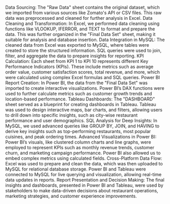 Data Sourcing: The "Raw Data" sheet contains the original dataset, which we imported from various sources like Zomato's API or CSV files. This raw data was preprocessed and cleaned for further analysis in Excel.
Data Cleaning and Transformation: In Excel, we performed data cleaning using functions like VLOOKUP, IFERROR, and TEXT to format and prepare the data. This was further organized in the "Final Data Set" sheet, making it suitable for analysis and database insertion.
Data Integration in MySQL: The cleaned data from Excel was exported to MySQL, where tables were created to store the structured information. SQL queries were used to join, filter, and aggregate the data to prepare insights for reporting.
KPI Calculation: Each sheet from KPI 1 to KPI 10 represents different Key Performance Indicators (KPIs). These include metrics such as average order value, customer satisfaction scores, total revenue, and more, which were calculated using complex Excel formulas and SQL queries.
Power BI Report Creation: In Power BI, the data from the "Final Data Set" was imported to create interactive visualizations. Power BI’s DAX functions were used to further calculate metrics such as customer growth trends and location-based performance.
Tableau Dashboards: The "DASHBOARD" sheet served as a blueprint for creating dashboards in Tableau. Tableau was used to design interactive maps, bar charts, and filters, allowing users to drill down into specific insights, such as city-wise restaurant performance and user demographics.
SQL Analysis for Deep Insights: In MySQL, we used advanced queries like GROUP BY, JOIN, and HAVING to derive key insights such as top-performing restaurants, most popular cuisines, and peak ordering times.
Advanced Visualizations in Power BI: Power BI’s visuals, like clustered column charts and line graphs, were employed to represent KPIs such as monthly revenue trends, customer churn, and marketing campaign performance. Power BI also allowed us to embed complex metrics using calculated fields.
Cross-Platform Data Flow: Excel was used to prepare and clean the data, which was then uploaded to MySQL for relational database storage. Power BI and Tableau were connected to MySQL for live querying and visualization, allowing real-time data updates in reports.
Report Presentation and Decision Making: The final insights and dashboards, presented in Power BI and Tableau, were used by stakeholders to make data-driven decisions about restaurant operations, marketing strategies, and customer experience improvements.
